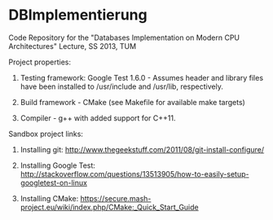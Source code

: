 DBImplementierung
=================

Code Repository for the "Databases Implementation on Modern CPU Architectures" Lecture, SS 2013, TUM

Project properties:

1. Testing framework: Google Test 1.6.0 - Assumes header and library files have been installed to /usr/include and /usr/lib, respectively.

2. Build framework - CMake (see Makefile for available make targets)

3. Compiler - g++ with added support for C++11.


Sandbox project links:

1. Installing git: http://www.thegeekstuff.com/2011/08/git-install-configure/

2. Installing Google Test: http://stackoverflow.com/questions/13513905/how-to-easily-setup-googletest-on-linux

3. Installing CMake: https://secure.mash-project.eu/wiki/index.php/CMake:_Quick_Start_Guide
